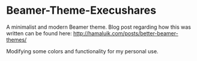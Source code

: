 Beamer-Theme-Execushares
========================

A minimalist and modern Beamer theme. Blog post regarding how this was written can be found here: http://hamaluik.com/posts/better-beamer-themes/

Modifying some colors and functionality for my personal use.
